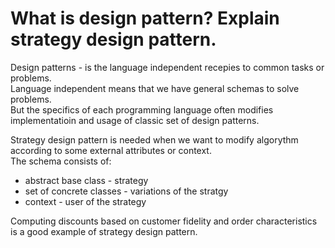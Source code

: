 # What is design pattern? Explain strategy design pattern.

Design patterns - is the language independent recepies to common tasks or problems.  
Language independent means that we have general schemas to solve problems.  
But the specifics of each programming language often modifies implementatioin and usage of classic set of design patterns.  

Strategy design pattern is needed when we want to modify algorythm according to some external attributes or context.  
The schema consists of:
* abstract base class - strategy 
* set of concrete classes - variations of the stratgy
* context - user of the strategy

Computing discounts based on customer fidelity and order characteristics is a good example of strategy design pattern. 
